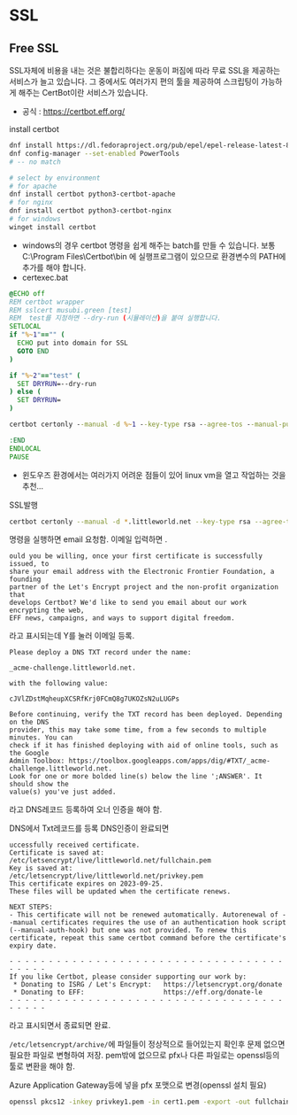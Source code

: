 # SSL

## Free SSL

SSL자체에 비용을 내는 것은 불합리하다는 운동이 퍼짐에 따라 무료 SSL을 제공하는 서비스가 늘고 있습니다. 
그 중에서도 여러가지 편의 툴을 제공하여 스크립팅이 가능하게 해주는 CertBot이란 서비스가 있습니다.

- 공식 : https://certbot.eff.org/

install certbot
```sh
dnf install https://dl.fedoraproject.org/pub/epel/epel-release-latest-8.noarch.rpm  
dnf config-manager --set-enabled PowerTools
# -- no match

# select by environment
# for apache
dnf install certbot python3-certbot-apache
# for nginx
dnf install certbot python3-certbot-nginx
# for windows
winget install certbot
```

- windows의 경우 certbot 명령을 쉽게 해주는 batch를 만들 수 있습니다. 보통 C:\Program Files\Certbot\bin 에 실행프로그램이 있으므로 환경변수의 PATH에 추가를 해야 합니다.
- certexec.bat
```bat
@ECHO off
REM certbot wrapper
REM sslcert musubi.green [test]
REM  test를 지정하면 --dry-run (시뮬레이션)을 붙여 실행합니다.
SETLOCAL
if "%~1"=="" (
  ECHO put into domain for SSL
  GOTO END
)

if "%~2"=="test" (
  SET DRYRUN=--dry-run
) else (
  SET DRYRUN=
)

certbot certonly --manual -d %~1 --key-type rsa --agree-tos --manual-public-ip-logging-ok --manual-auth-hook certbot-preauth.cmd --manual-cleanup-hook certbot-postauth.cmd %DRYRUN%

:END
ENDLOCAL
PAUSE
```
- 윈도우즈 환경에서는 여러가지 어려운 점들이 있어 linux vm을 열고 작업하는 것을 추천...

SSL발행
```sh
certbot certonly --manual -d *.littleworld.net --key-type rsa --agree-tos --manual-public-ip-logging-ok
```
명령을 실행하면 email 요청함. 이메일 입력하면 . 
```
ould you be willing, once your first certificate is successfully issued, to
share your email address with the Electronic Frontier Foundation, a founding
partner of the Let's Encrypt project and the non-profit organization that
develops Certbot? We'd like to send you email about our work encrypting the web,
EFF news, campaigns, and ways to support digital freedom.
```
라고 표시되는데 Y를 눌러 이메일 등록. 

```
Please deploy a DNS TXT record under the name:

_acme-challenge.littleworld.net.

with the following value:

cJVlZDstMqheupXCSRfKrj0FCmQ8g7UKOZsN2uLUGPs

Before continuing, verify the TXT record has been deployed. Depending on the DNS
provider, this may take some time, from a few seconds to multiple minutes. You can
check if it has finished deploying with aid of online tools, such as the Google
Admin Toolbox: https://toolbox.googleapps.com/apps/dig/#TXT/_acme-challenge.littleworld.net.
Look for one or more bolded line(s) below the line ';ANSWER'. It should show the
value(s) you've just added.
```
라고 DNS레코드 등록하여 오너 인증을 해야 함. 

DNS에서 Txt레코드를 등록
DNS인증이 완료되면 
```
uccessfully received certificate.
Certificate is saved at: /etc/letsencrypt/live/littleworld.net/fullchain.pem
Key is saved at:         /etc/letsencrypt/live/littleworld.net/privkey.pem
This certificate expires on 2023-09-25.
These files will be updated when the certificate renews.

NEXT STEPS:
- This certificate will not be renewed automatically. Autorenewal of --manual certificates requires the use of an authentication hook script (--manual-auth-hook) but one was not provided. To renew this certificate, repeat this same certbot command before the certificate's expiry date.

- - - - - - - - - - - - - - - - - - - - - - - - - - - - - - - - - - - - - - - -
If you like Certbot, please consider supporting our work by:
 * Donating to ISRG / Let's Encrypt:   https://letsencrypt.org/donate
 * Donating to EFF:                    https://eff.org/donate-le
- - - - - - - - - - - - - - - - - - - - - - - - - - - - - - - - - - - - - - - -
```
라고 표시되면서 종료되면 완료. 

`/etc/letsencrypt/archive/`에 파일들이 정상적으로 들어있는지 확인후 문제 없으면 필요한 파일로 변형하여 저장. 
pem밖에 없으므로 pfx나 다른 파일로는 openssl등의 툴로 변환을 해야 함.

Azure Application Gateway등에 넣을 pfx 포맷으로 변경(openssl 설치 필요)
```sh
openssl pkcs12 -inkey privkey1.pem -in cert1.pem -export -out fullchain.pfx
```


